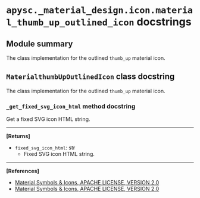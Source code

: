 # `apysc._material_design.icon.material_thumb_up_outlined_icon` docstrings

## Module summary

The class implementation for the outlined `thumb_up` material icon.

## `MaterialthumbUpOutlinedIcon` class docstring

The class implementation for the outlined `thumb_up` material icon.

### `_get_fixed_svg_icon_html` method docstring

Get a fixed SVG icon HTML string.<hr>

**[Returns]**

- `fixed_svg_icon_html`: str
  - Fixed SVG icon HTML string.

<hr>

**[References]**

- [Material Symbols & Icons, APACHE LICENSE, VERSION 2.0](https://fonts.google.com/icons?icon.size=24&icon.color=%23e8eaed)
- [Material Symbols & Icons, APACHE LICENSE, VERSION 2.0](https://www.apache.org/licenses/LICENSE-2.0.html)